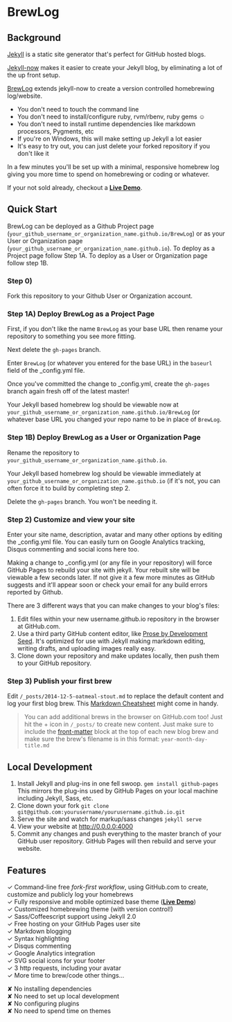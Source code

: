 # BrewLog

## Background
[Jekyll](https://github.com/jekyll/jekyll) is a static site generator that's perfect for GitHub hosted blogs.

[Jekyll-now](https://github.com/barryclark/jekyll-now) makes it easier to create your Jekyll blog, by eliminating a lot of the up front setup.

[BrewLog](https://github.com/benjholla/BrewLog) extends jekyll-now to create a version controlled homebrewing log/website.

- You don't need to touch the command line
- You don't need to install/configure ruby, rvm/rbenv, ruby gems :relaxed:
- You don't need to install runtime dependencies like markdown processors, Pygments, etc
- If you're on Windows, this will make setting up Jekyll a lot easier
- It's easy to try out, you can just delete your forked repository if you don't like it

In a few minutes you'll be set up with a minimal, responsive homebrew log giving you more time to spend on homebrewing or coding or whatever.

If your not sold already, checkout a **[Live Demo](https://benjholla.github.io/BrewLog/)**.

## Quick Start
BrewLog can be deployed as a Github Project page (`your_github_username_or_organization_name.github.io/BrewLog`) or as your User or Organization page (`your_github_username_or_organization_name.github.io`).  To deploy as a Project page follow Step 1A.  To deploy as a User or Organization page follow step 1B.

### Step 0)

Fork this repository to your Github User or Organization account.

### Step 1A) Deploy BrewLog as a Project Page

First, if you don't like the name `BrewLog` as your base URL then rename your repository to something you see more fitting.

Next delete the `gh-pages` branch.

Enter `BrewLog` (or whatever you entered for the base URL) in the `baseurl` field of the _config.yml file.

Once you've committed the change to _config.yml, create the `gh-pages` branch again fresh off of the latest master!

Your Jekyll based homebrew log should be viewable now at `your_github_username_or_organization_name.github.io/BrewLog` (or whatever base URL you changed your repo name to be in place of `BrewLog`.

### Step 1B) Deploy BrewLog as a User or Organization Page

Rename the repository to `your_github_username_or_organization_name.github.io`.

Your Jekyll based homebrew log should be viewable immediately at `your_github_username_or_organization_name.github.io` (if it's not, you can often force it to build by completing step 2.

Delete the `gh-pages` branch.  You won't be needing it.

### Step 2) Customize and view your site

Enter your site name, description, avatar and many other options by editing the _config.yml file. You can easily turn on Google Analytics tracking, Disqus commenting and social icons here too.

Making a change to _config.yml (or any file in your repository) will force GitHub Pages to rebuild your site with jekyll. Your rebuilt site will be viewable a few seconds later. If not give it a few more minutes as GitHub suggests and it'll appear soon or check your email for any build errors reported by Github.

There are 3 different ways that you can make changes to your blog's files:

1. Edit files within your new username.github.io repository in the browser at GitHub.com.
2. Use a third party GitHub content editor, like [Prose by Development Seed](http://prose.io). It's optimized for use with Jekyll making markdown editing, writing drafts, and uploading images really easy.
3. Clone down your repository and make updates locally, then push them to your GitHub repository.
  
### Step 3) Publish your first brew

Edit `/_posts/2014-12-5-oatmeal-stout.md` to replace the default content and log your first blog brew. This [Markdown Cheatsheet](http://www.jekyllnow.com/Markdown-Style-Guide/) might come in handy.

> You can add additional brews in the browser on GitHub.com too! Just hit the + icon in `/_posts/` to create new content. Just make sure to include the [front-matter](http://jekyllrb.com/docs/frontmatter/) block at the top of each new blog brew and make sure the brew's filename is in this format: `year-month-day-title.md`

## Local Development

1. Install Jekyll and plug-ins in one fell swoop. `gem install github-pages` This mirrors the plug-ins used by GitHub Pages on your local machine including Jekyll, Sass, etc.
2. Clone down your fork `git clone git@github.com:yourusername/yourusername.github.io.git`
3. Serve the site and watch for markup/sass changes `jekyll serve`
4. View your website at http://0.0.0.0:4000
5. Commit any changes and push everything to the master branch of your GitHub user repository. GitHub Pages will then rebuild and serve your website.

## Features

✓ Command-line free _fork-first workflow_, using GitHub.com to create, customize and publicly log your homebrews  
✓ Fully responsive and mobile optimized base theme (**[Live Demo](https://benjholla.github.io/BrewLog/)**)  
✓ Customized homebrewing theme (with version control!)  
✓ Sass/Coffeescript support using Jekyll 2.0  
✓ Free hosting on your GitHub Pages user site  
✓ Markdown blogging  
✓ Syntax highlighting  
✓ Disqus commenting  
✓ Google Analytics integration  
✓ SVG social icons for your footer  
✓ 3 http requests, including your avatar  
✓ More time to brew/code other things...  

✘ No installing dependencies  
✘ No need to set up local development  
✘ No configuring plugins  
✘ No need to spend time on themes  

